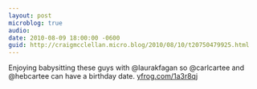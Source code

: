 ```yaml
---
layout: post
microblog: true
audio: 
date: 2010-08-09 18:00:00 -0600
guid: http://craigmcclellan.micro.blog/2010/08/10/t20750479925.html
---
```

Enjoying babysitting these guys with @laurakfagan so @carlcartee and @hebcartee can have a birthday date. [yfrog.com/1a3r8qj](http://yfrog.com/1a3r8qj)
